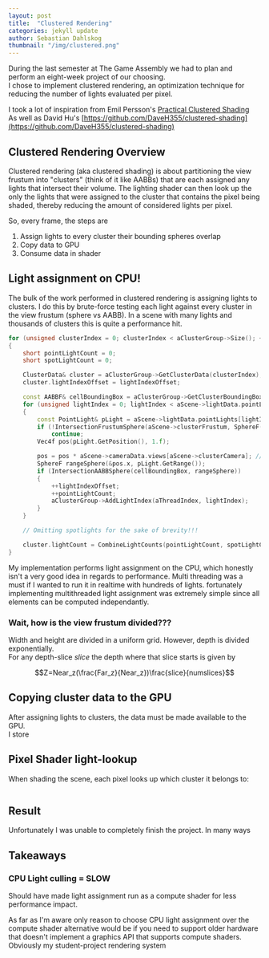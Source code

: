 ```yaml
---
layout: post
title:  "Clustered Rendering"
categories: jekyll update
author: Sebastian Dahlskog
thumbnail: "/img/clustered.png"
---
```


During the last semester at The Game Assembly we had to plan and perform an eight-week project of our choosing.  
I chose to implement clustered rendering, 
an optimization technique for reducing the number of lights evaluated per pixel.

I took a lot of inspiration from Emil Persson's [Practical Clustered Shading](https://www.humus.name/Articles/PracticalClusteredShading.pdf)  
As well as David Hu's [https://github.com/DaveH355/clustered-shading](https://github.com/DaveH355/clustered-shading)

## Clustered Rendering Overview

Clustered rendering (aka clustered shading) is about partitioning the view frustum into "clusters" (think of it like AABBs) that are each assigned any lights that intersect their volume. The lighting shader can then look up the only the lights that were assigned to the cluster that contains the pixel being shaded, thereby reducing the amount of considered lights per pixel.

So, every frame, the steps are
1. Assign lights to every cluster their bounding spheres overlap
2. Copy data to GPU
3. Consume data in shader

## Light assignment on CPU!

The bulk of the work performed in clustered rendering is assigning lights to clusters. 
I do this by brute-force testing each light against every cluster in the view frustum (sphere vs AABB). 
In a scene with many lights and thousands of clusters this is quite a performance hit.

```cpp
for (unsigned clusterIndex = 0; clusterIndex < aClusterGroup->Size(); ++clusterIndex)
{
    short pointLightCount = 0;
    short spotLightCount = 0;

    ClusterData& cluster = aClusterGroup->GetClusterData(clusterIndex);
    cluster.lightIndexOffset = lightIndexOffset;

    const AABBF& cellBoundingBox = aClusterGroup->GetClusterBoundingBox(clusterIndex);
    for (unsigned lightIndex = 0; lightIndex < aScene->lightData.pointLights.size(); ++lightIndex)
    {
        const PointLight& pLight = aScene->lightData.pointLights[lightIndex];
        if (!IntersectionFrustumSphere(aScene->clusterFrustum, SphereF(pLight.GetPosition(), pLight.GetRange())))
            continue;
        Vec4f pos(pLight.GetPosition(), 1.f);

        pos = pos * aScene->cameraData.views[aScene->clusterCamera]; // Convert to view space
        SphereF rangeSphere(&pos.x, pLight.GetRange());
        if (IntersectionAABBSphere(cellBoundingBox, rangeSphere))
        {
            ++lightIndexOffset;
            ++pointLightCount;
            aClusterGroup->AddLightIndex(aThreadIndex, lightIndex);
        }
    }

    // Omitting spotlights for the sake of brevity!!!

    cluster.lightCount = CombineLightCounts(pointLightCount, spotLightCount);
}
```

My implementation performs light assignment on the CPU, which honestly isn't a very good idea in regards to performance. 
Multi threading was a must if I wanted to run it in realtime with hundreds of lights.
fortunately implementing multithreaded light assignment was extremely simple since all 
elements can be computed independantly.

### Wait, how is the view frustum divided???
Width and height are divided in a uniform grid. However, depth is divided exponentially.  
For any depth-slice $slice$ the depth where that slice starts is given by

$$Z=Near_z(\frac{Far_z}{Near_z})\frac{slice}{numslices}$$

## Copying cluster data to the GPU

After assigning lights to clusters, the data must be made available to the GPU.  
I store

## Pixel Shader light-lookup

When shading the scene, each pixel looks up which cluster it belongs to:

```hlsl

```

## Result

Unfortunately I was unable to completely finish the project. In many ways

## Takeaways

### CPU Light culling = SLOW 

Should have made light assignment run as a compute shader for less performance impact. 

As far as I'm aware only reason to choose CPU light assignment over the compute shader alternative would be if you need to support older hardware that doesn't implement a graphics API that supports compute shaders. Obviously my student-project rendering system 
